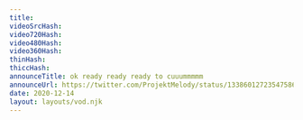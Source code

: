 ```yaml
---
title: 
videoSrcHash: 
video720Hash: 
video480Hash: 
video360Hash: 
thinHash: 
thiccHash: 
announceTitle: ok ready ready ready to cuuummmmm
announceUrl: https://twitter.com/ProjektMelody/status/1338601272354758656
date: 2020-12-14
layout: layouts/vod.njk
---
```

